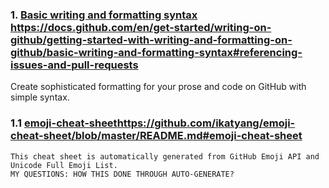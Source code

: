 ### 1. [Basic writing and formatting syntax](https://docs.github.com/en/get-started/writing-on-github/getting-started-with-writing-and-formatting-on-github/basic-writing-and-formatting-syntax#referencing-issues-and-pull-requests) https://docs.github.com/en/get-started/writing-on-github/getting-started-with-writing-and-formatting-on-github/basic-writing-and-formatting-syntax#referencing-issues-and-pull-requests
  Create sophisticated formatting for your prose and code on GitHub with simple syntax.
  ### 1.1 [emoji-cheat-sheet](https://github.com/ikatyang/emoji-cheat-sheet/blob/master/README.md#emoji-cheat-sheet)https://github.com/ikatyang/emoji-cheat-sheet/blob/master/README.md#emoji-cheat-sheet
    This cheat sheet is automatically generated from GitHub Emoji API and Unicode Full Emoji List.
    MY QUESTIONS: HOW THIS DONE THROUGH AUTO-GENERATE?
